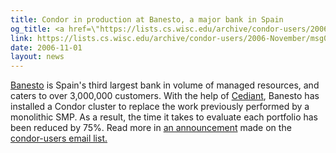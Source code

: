 ```yaml
---
title: Condor in production at Banesto, a major bank in Spain
og_title: <a href=\"https://lists.cs.wisc.edu/archive/condor-users/2006-November/msg00063.shtml\">Condor in production at Banesto, a major bank in Spain</a>
link: https://lists.cs.wisc.edu/archive/condor-users/2006-November/msg00063.shtml
date: 2006-11-01
layout: news
---
```


<a href="http://www.banesto.es/" data-proofer-ignore>Banesto</a> is Spain's third largest bank in volume of managed resources, and caters to over 3,000,000 customers.  With the help of <a href="http://www.cediant.es/" data-proofer-ignore>Cediant</a>, Banesto has installed a Condor cluster to replace the work previously performed by a monolithic SMP.  As a result, the time it takes to evaluate each portfolio has been reduced by 75%.  Read more in <a href="https://lists.cs.wisc.edu/archive/condor-users/2006-November/msg00063.shtml" data-proofer-ignore>an announcement</a> made on the <a href="https://lists.cs.wisc.edu/mailman/listinfo/condor-users" data-proofer-ignore>condor-users email list.</a>  
